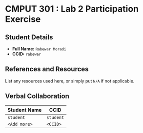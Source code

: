 # CMPUT 301 : Lab 2 Participation Exercise

## Student Details

- **Full Name:** `Rabewar Moradi`
- **CCID:** `rabewar`

## References and Resources

List any resources used here, or simply put `N/A` if not applicable.

## Verbal Collaboration

| Student Name | CCID      |
| ------------ | --------- |
| `student`    | `student` |
| `<Add more>` | `<CCID>`  |
